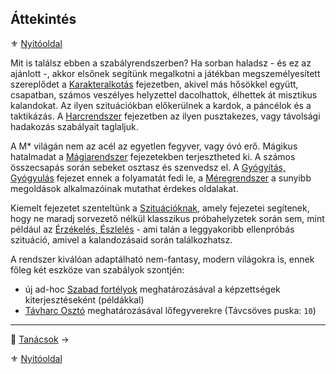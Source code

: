 ## Áttekintés

⚜️ [Nyitóoldal](start.md)

Mit is találsz ebben a szabályrendszerben? Ha sorban haladsz - és ez az ajánlott -, akkor elsőnek segítünk megalkotni a játékban megszemélyesített szereplődet a [Karakteralkotás](010_00_karakteralkotas.md) fejezetben, akivel más hősökkel együtt, csapatban, számos veszélyes helyzettel dacolhattok, élhettek át misztikus kalandokat. Az ilyen szituációkban előkerülnek a kardok, a páncélok és a taktikázás. A [Harcrendszer](060_00_harcrendszer.md) fejezetben az ilyen pusztakezes, vagy távolsági hadakozás szabályait taglaljuk.

A M* világán nem az acél az egyetlen fegyver, vagy óvó erő. Mágikus hatalmadat a [Mágiarendszer](100_magiarendszer.md) fejezetekben terjesztheted ki. A számos összecsapás során sebeket osztasz és szenvedsz el. A [Gyógyítás, Gyógyulás](140_gyogyitas_gyogyulas.md) fejezet ennek a folyamatát fedi le, a [Méregrendszer](150_meregrendszer.md) a sunyibb megoldások alkalmazóinak mutathat érdekes oldalakat.

Kiemelt fejezetet szenteltünk a [Szituációknak](160_szituaciok.md), amely fejezetei segítenek, hogy ne maradj sorvezető nélkül klasszikus próbahelyzetek során sem, mint például az [Érzékelés, Észlelés](szituaciok/erzekeles_eszleles_aktiv_passziv.md) - ami talán a leggyakoribb ellenpróbás szituáció, amivel a kalandozásaid során találkozhatsz. 

A rendszer kiválóan adaptálható nem-fantasy, modern világokra is, ennek főleg két eszköze van szabályok szontjén:

- új ad-hoc [Szabad fortélyok](042_szabad_fortelyok.md) meghatározásával a képzettségek kiterjesztéseként (példákkal)
- [Távharc Osztó](072_tavharc_ve_oszto_cella.md) meghatározásával lőfegyverekre (Távcsöves puska: `10`)

---

🔗 [Tanácsok](004_tanacsok.md) →

⚜️ [Nyitóoldal](start.md#0-kezdetek) 

